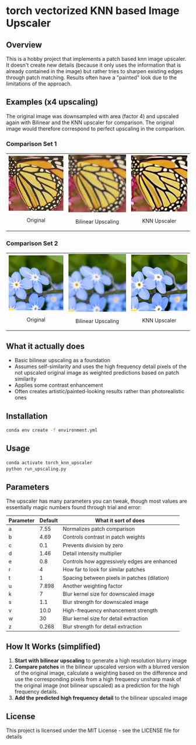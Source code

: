 # torch vectorized KNN based Image Upscaler

## Overview

This is a hobby project that implements a patch based knn image upscaler. It doesn't create new details (because it only uses the information that is already contained in the image) but rather tries to sharpen existing edges through patch matching. Results often have a "painted" look due to the limitations of the approach.

## Examples (x4 upscaling)
The original image was downsampled with area (factor 4) and upscaled again with Bilinear and the KNN upscaler for comparison. The original image would therefore correspond to perfect upscaling in the comparison.  
### Comparison Set 1

<table>
  <tr>
    <td><img src="examples/butterfly.png" width="256"><br><p align="center">Original</p></td>
    <td><img src="examples/butterfly_lr.png" width="256"><br><p align="center">Bilinear Upscaling</p></td>
    <td><img src="examples/butterfly_upscaled.png" width="256"><br><p align="center">KNN Upscaler</p></td>
  </tr>
</table>

### Comparison Set 2

<table>
  <tr>
    <td><img src="examples/flower.png" width="256"><br><p align="center">Original</p></td>
    <td><img src="examples/flower_lr.png" width="256"><br><p align="center">Bilinear Upscaling</p></td>
    <td><img src="examples/flower_upscaled.png" width="256"><br><p align="center">KNN Upscaler</p></td>
  </tr>
</table>

## What it actually does

- Basic bilinear upscaling as a foundation
- Assumes self-similarity and uses the high frequency detail pixels of the not upscaled original image as weighted predictions based on patch similarity
- Applies some contrast enhancement
- Often creates artistic/painted-looking results rather than photorealistic ones

## Installation

```bash
conda env create -f environment.yml
```

## Usage

```bash
conda activate torch_knn_upscaler
python run_upscaling.py
```

## Parameters

The upscaler has many parameters you can tweak, though most values are essentially magic numbers found through trial and error:

| Parameter | Default | What it sort of does |
|-----------|---------|-------------|
| a | 7.55 | Normalizes patch comparison |
| b | 4.69 | Controls contrast in patch weights |
| c | 0.1 | Prevents division by zero |
| d | 1.46 | Detail intensity multiplier |
| e | 0.8 | Controls how aggressively edges are enhanced |
| r | 4 | How far to look for similar patches |
| t | 1 | Spacing between pixels in patches (dilation) |
| u | 7.898 | Another weighting factor |
| k | 7 | Blur kernel size for downscaled image |
| s | 1.1 | Blur strength for downscaled image |
| v | 10.0 | High-frequency enhancement strength |
| w | 30 | Blur kernel size for detail extraction |
| z | 0.268 | Blur strength for detail extraction |

## How It Works (simplified)

1. **Start with bilinear upscaling** to generate a high resolution blurry image
2. **Compare patches** in the bilinear upscaled version with a blurred version of the original image, calculate a weighting based on the difference and use the corresponding pixels from a high frequency unsharp mask of the original image (not bilinear upscaled) as a prediction for the high frequency details.
3. **Add the predicted high frequency detail** to the bilinear upscaled image

## License

This project is licensed under the MIT License - see the LICENSE file for details
